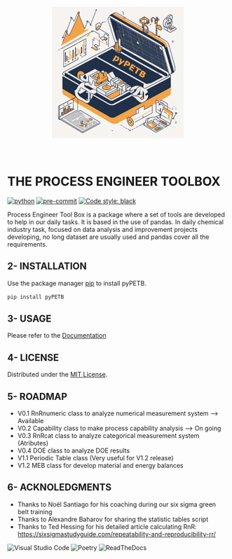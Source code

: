 <h1 align="center">
<img src="https://raw.githubusercontent.com/jgherruzo/pyPETB/main/logo/current/pyPETB_logo.png" width="300">
</h1><br>

# THE PROCESS ENGINEER TOOLBOX

[![python](https://img.shields.io/badge/python-3.11-blue.svg?logo=python)](https://www.python.org)
[![pre-commit](https://img.shields.io/badge/pre--commit-enabled-brightgreen?logo=pre-commit&logoColor=white)](https://github.com/pre-commit/pre-commit)
[![Code style: black](https://img.shields.io/badge/code%20style-black-000000.svg)](https://github.com/psf/black)

Process Engineer Tool Box is a package where a set of tools are developed to help in our daily tasks. It is based in the use of pandas. In daily chemical industry task, focused on data analysis
and improvement projects developing, no long dataset are
usually used and pandas cover all the requirements.

## 2- INSTALLATION

Use the package manager [pip](https://pip.pypa.io/en/stable/) to install pyPETB.

```bash
pip install pyPETB
```

## 3- USAGE

Please refer to the [Documentation](https://pypetb.readthedocs.io/en/latest/)

## 4- LICENSE

Distributed under the [MIT License](https://github.com/jgherruzo/pyPETB/blob/main/LICENSE.txt).

## 5- ROADMAP

- V0.1 RnRnumeric class to analyze numerical measurement system --> Available
- V0.2 Capability class to make process capability analysis --> On going
- V0.3 RnRcat class to analyze categorical measurement system (Atributes)
- V0.4 DOE class to analyze DOE results
- V1.1 Periodic Table class (Very useful for V1.2 release)
- V1.2 MEB class for develop material and energy balances

## 6- ACKNOLEDGMENTS

- Thanks to Noël Santiago for his coaching during our six sigma green belt training
- Thanks to Alexandre Baharov for sharing the statistic tables script
- Thanks to Ted Hessing for his detailed article calculating RnR:
https://sixsigmastudyguide.com/repeatability-and-reproducibility-rr/

![Visual Studio Code](https://img.shields.io/badge/Visual%20Studio%20Code-blue?logo=visual%20studio%20code)
![Poetry](https://img.shields.io/badge/Poetry-blue?logo=poetry)
![ReadTheDocs](https://img.shields.io/badge/ReadTheDocs-blue?logo=readthedocs)
